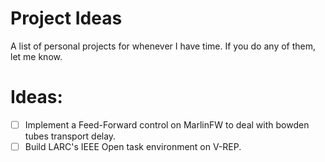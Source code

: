 # Project Ideas
A list of personal projects for whenever I have time. If you do any of them, let me know.


# Ideas:

- [ ] Implement a Feed-Forward control on MarlinFW to deal with bowden tubes transport delay.
- [ ] Build LARC's IEEE Open task environment on V-REP.
